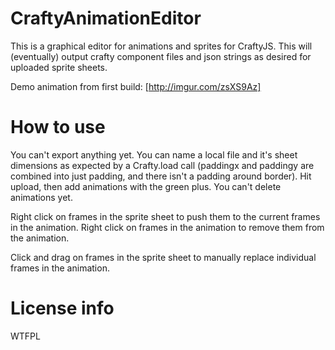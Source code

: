 # CraftyAnimationEditor
This is a graphical editor for animations and sprites for CraftyJS. This will (eventually) output crafty component files and json strings as desired for uploaded sprite sheets.

Demo animation from first build:
[http://imgur.com/zsXS9Az]

# How to use

You can't export anything yet. You can name a local file and it's sheet dimensions as expected by a Crafty.load call (paddingx and paddingy are combined into just padding, and there isn't a padding around border). 
Hit upload, then add animations with the green plus.
You can't delete animations yet.

Right click on frames in the sprite sheet to push them to the current frames in the animation.
Right click on frames in the animation to remove them from the animation.

Click and drag on frames in the sprite sheet to manually replace individual frames in the animation.

# License info

WTFPL
